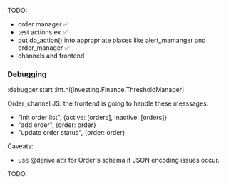 TODO: 
- order manager ✅
- test actions.ex ✅
- put do_action() into appropriate places like alert_mamanger and order_manager ✅
- channels and frontend

### Debugging 
:debugger.start
:int.ni(Investing.Finance.ThresholdManager)



Order_channel JS: 
the frontend is going to handle these messsages: 
- "init order list", {active: [orders], inactive: [orders]}
- "add order", {order: order}
- "update order status", {order: order}


Caveats: 
- use @derive attr for Order's schema if JSON encoding issues occur. 



TODO: 

